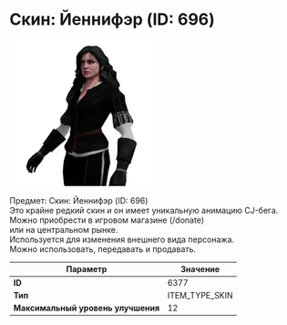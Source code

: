 # Скин: Йеннифэр (ID: 696)

![Item Image](../img/6377.webp?raw=true)

Предмет: Скин: Йеннифэр (ID: 696)<br>Это крайне редкий скин и он имеет уникальную анимацию CJ-бега.<br>Можно приобрести в игровом магазине (/donate)<br>или на центральном рынке.<br>Используется для изменения внешнего вида персонажа.<br>Можно использовать, передавать и продавать.


| Параметр | Значение |
|----------|----------|
| **ID** | 6377 |
| **Тип** | ITEM_TYPE_SKIN |
| **Максимальный уровень улучшения** | 12 |

